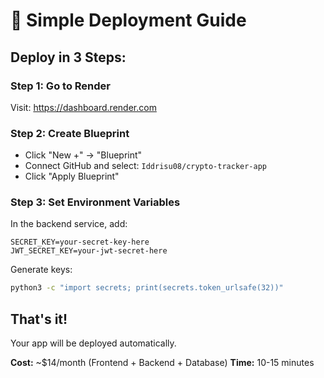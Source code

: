 # 🚀 Simple Deployment Guide

## Deploy in 3 Steps:

### Step 1: Go to Render
Visit: https://dashboard.render.com

### Step 2: Create Blueprint
- Click "New +" → "Blueprint"  
- Connect GitHub and select: `Iddrisu08/crypto-tracker-app`
- Click "Apply Blueprint"

### Step 3: Set Environment Variables
In the backend service, add:
```
SECRET_KEY=your-secret-key-here
JWT_SECRET_KEY=your-jwt-secret-here
```

Generate keys:
```bash
python3 -c "import secrets; print(secrets.token_urlsafe(32))"
```

## That's it! 
Your app will be deployed automatically.

**Cost:** ~$14/month (Frontend + Backend + Database)
**Time:** 10-15 minutes